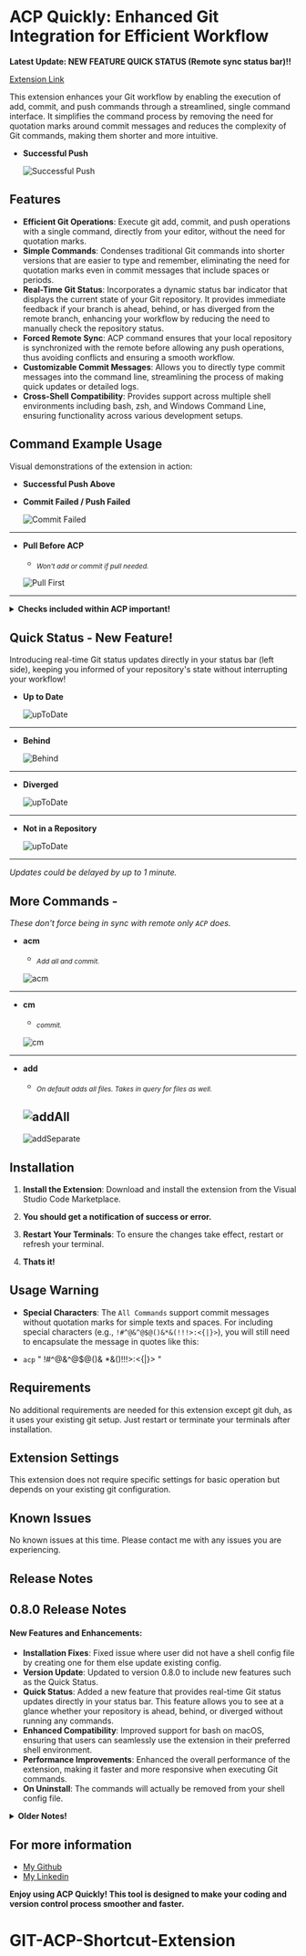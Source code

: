 # ACP Quickly: Enhanced Git Integration for Efficient Workflow

**Latest Update: NEW FEATURE QUICK STATUS (Remote sync status bar)!!**

[Extension Link](https://marketplace.visualstudio.com/items?itemName=AhmadNYC.acp-git-commands)

This extension enhances your Git workflow by enabling the execution of add, commit, and push commands through a streamlined, single command interface. It simplifies the command process by removing the need for quotation marks around commit messages and reduces the complexity of Git commands, making them shorter and more intuitive.

- **Successful Push**

  ![Successful Push](./images/SuccesfulPush.gif)

## Features

- **Efficient Git Operations**: Execute git add, commit, and push operations with a single command, directly from your editor, without the need for quotation marks.
- **Simple Commands**: Condenses traditional Git commands into shorter versions that are easier to type and remember, eliminating the need for quotation marks even in commit messages that include spaces or periods.
- **Real-Time Git Status**: Incorporates a dynamic status bar indicator that displays the current state of your Git repository. It provides immediate feedback if your branch is ahead, behind, or has diverged from the remote branch, enhancing your workflow by reducing the need to manually check the repository status.
- **Forced Remote Sync**: ACP command ensures that your local repository is synchronized with the remote before allowing any push operations, thus avoiding conflicts and ensuring a smooth workflow.
- **Customizable Commit Messages**: Allows you to directly type commit messages into the command line, streamlining the process of making quick updates or detailed logs.
- **Cross-Shell Compatibility**: Provides support across multiple shell environments including bash, zsh, and Windows Command Line, ensuring functionality across various development setups.

## Command Example Usage

Visual demonstrations of the extension in action:

- **Successful Push Above**

- **Commit Failed / Push Failed**

  ![Commit Failed](./images/CommitFailed.gif)

---

- **Pull Before ACP**

  - <sub>_Won't add or commit if pull needed._</sub>

  ![Pull First](./images/PullFirst.png)

---

  <details>
    <summary><strong>Checks included within ACP important!</strong></summary>

**Diverged from Remote**

- <sub>_When your local and remote branches have diverged, you must use separate git commands._</sub>

- ![Diverged from Remote](./images/DivergedBranches.png)

**No Upstream Set**

- <sub>_Checks if your branch has an upstream set before ACP. If not, it instructs how to set one. Only within ACP command._</sub>

- ![No Upstream Set](./images/NoUpstream.png)

**No Repository Found**

- ![No Repo](./images/NoRepo.png)

**Extra**

- <sub>_Won't allow any Commands from a detached state._</sub>

</details>

## Quick Status - New Feature!

Introducing real-time Git status updates directly in your status bar (left side), keeping you informed of your repository's state without interrupting your workflow!

- **Up to Date**

  ![upToDate](./images/statusbar-up%20-to0date.png)

---

- **Behind**

  ![Behind](./images/statusbar-behind.png)

---

- **Diverged**

  ![upToDate](./images/statusbar-diverged.png)

---

- **Not in a Repository**

  ![upToDate](./images/statusbar-norepo.png)

---

_Updates could be delayed by up to 1 minute._

## More Commands -

_These don't force being in sync with remote only `ACP` does._

- **acm**

  - <sub>_Add all and commit._</sub>

  ![acm](./images/acm.png)

---

- **cm**

  - <sub>_commit._</sub>

  ![cm](./images/cm.png)

---

- **add**

  - <sub>_On default adds all files. Takes in query for files as well._</sub>

  ## ![addAll](./images/add%20all.png)

  ![addSeparate](./images/add%20seperate.png)

## Installation

1. **Install the Extension**:
   Download and install the extension from the Visual Studio Code Marketplace.

2. **You should get a notification of success or error.**

3. **Restart Your Terminals**: To ensure the changes take effect, restart or refresh your terminal.

4. **Thats it!**

## Usage Warning

- **Special Characters**: The `All Commands` support commit messages without quotation marks for simple texts and spaces. For including special characters (e.g., `!#^@&^@$@()&*&(!!!>:<{|}>`), you will still need to encapsulate the message in quotes like this:

- `acp` " !#^@&^@$@()& \*&()!!!>:<{|}> "

## Requirements

No additional requirements are needed for this extension except git duh, as it uses your existing git setup. Just restart or terminate your terminals after installation.

## Extension Settings

This extension does not require specific settings for basic operation but depends on your existing git configuration.

## Known Issues

No known issues at this time. Please contact me with any issues you are experiencing.

## Release Notes

## 0.8.0 Release Notes

#### New Features and Enhancements:

- **Installation Fixes**: Fixed issue where user did not have a shell config file by creating one for them else update existing config.
- **Version Update**: Updated to version 0.8.0 to include new features such as the Quick Status.
- **Quick Status**: Added a new feature that provides real-time Git status updates directly in your status bar. This feature allows you to see at a glance whether your repository is ahead, behind, or diverged without running any commands.
- **Enhanced Compatibility**: Improved support for bash on macOS, ensuring that users can seamlessly use the extension in their preferred shell environment.
- **Performance Improvements**: Enhanced the overall performance of the extension, making it faster and more responsive when executing Git commands.
- **On Uninstall**: The commands will actually be removed from your shell config file.

<details>
  <summary><strong>Older Notes!</strong> </summary>
  
## 0.7.0 Release Notes

### New Features and Enhancements:

- **Zsh Support**: Reintroduced support for Zsh shell across all platforms (Darwin, Linux, Windows), enhancing the tool's compatibility.
- **Improved Error Handling**: Refined error messages to provide clearer guidance and actions, particularly when the shell configuration file is not detected.
- **Add Command Enhancement**: New `add` command functionality allows for specific or all files to be staged with detailed feedback on the action's success.
- **ACM and Add Command Functionalities**: Updated `acm` and `add` commands to halt operations if no commit message is provided or if the repository is in a detached state.
- **Temporary File Assistance**: When no shell configuration file is found, the extension now creates a temporary editable file in VS Code with manual setup instructions instead of creating a physical file on the desktop.
- **Interface Improvements**: Enhanced markdown formatting for the extension's UI to better communicate the handling of different Git states and commands.

- **User Guides and Support**: Updated documentation to include new features and commands, ensuring users fully understand how to utilize the new functionalities.

### 0.6.0

- **New Feature**: Added error handling for commands run outside of Git repositories to enhance user feedback.

### 0.5.0

- **Version Checking**: Integrated version checking to ensure users always run the latest ACP command script.

### 0.4.0

- **Branch Sync Enhancements**: Enhanced the extension to handle local branch comparisons with remote, manage divergences, and ensure required pulls are made before pushing.

### 0.3.0

- **Automatic Updates**: Implemented automatic updates for the ACP function to synchronize with extension updates.

### 0.2.0

- **Detached Head and Upstream Handling**: Added handling for detached HEAD states and upstream branch settings, improving stability and usability.

### 0.1.0

- **Initial Release**: Set up the basic functionality of the ACP command, laying the foundation for future enhancements.

</details>

## For more information

- [My Github](https://github.com/AhmxdNYC)
- [My Linkedin](https://www.linkedin.com/in/ahmad-hamza-/)

**Enjoy using ACP Quickly! This tool is designed to make your coding and version control process smoother and faster.**

# GIT-ACP-Shortcut-Extension
